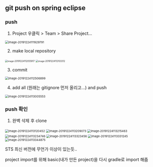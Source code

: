 ## git push on spring eclipse

### push

1. Project 우클릭 > Team > Share Project...

<img src="13_spring_and_git.assets/image-20191224111929791.png" alt="image-20191224111929791" style="zoom:67%;" />



2. make local repository



<img src="13_spring_and_git.assets/image-20191224112055917.png" alt="image-20191224112055917" style="zoom:50%;" />

<img src="13_spring_and_git.assets/image-20191224112103312.png" alt="image-20191224112103312" style="zoom:50%;" />



3. commit

<img src="13_spring_and_git.assets/image-20191224112506899.png" alt="image-20191224112506899" style="zoom:67%;" />



4. add all (원래는 gitignore 먼저 올리고...) and push



<img src="13_spring_and_git.assets/image-20191224113005553.png" alt="image-20191224113005553" style="zoom: 67%;" />



### push 확인

1. 완벽 삭제 후 clone

<img src="13_spring_and_git.assets/image-20191224113120452.png" alt="image-20191224113120452" style="zoom:67%;" />



<img src="13_spring_and_git.assets/image-20191224113209073.png" alt="image-20191224113209073" style="zoom:67%;" />

<img src="13_spring_and_git.assets/image-20191224113215463.png" alt="image-20191224113215463" style="zoom:67%;" />

<img src="13_spring_and_git.assets/image-20191224113234746.png" alt="image-20191224113234746" style="zoom:67%;" />



<img src="13_spring_and_git.assets/image-20191224113323456.png" alt="image-20191224113323456" style="zoom:67%;" />

<img src="13_spring_and_git.assets/image-20191224113331245.png" alt="image-20191224113331245" style="zoom:67%;" />

<img src="13_spring_and_git.assets/image-20191224113344875.png" alt="image-20191224113344875" style="zoom:67%;" />



STS 최신 버전에 무언가 이상이 있는듯..

project import를 위해 basic(내가 만든 project)을 다시 gradle로 import 해줌